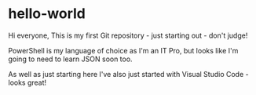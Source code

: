 # hello-world
Hi everyone,
This is my first Git repository - just starting out - don't judge!

PowerShell is my language of choice as I'm an IT Pro, but looks like I'm going to need to learn JSON soon too.

As well as just starting here I've also just started with Visual Studio Code - looks great!
